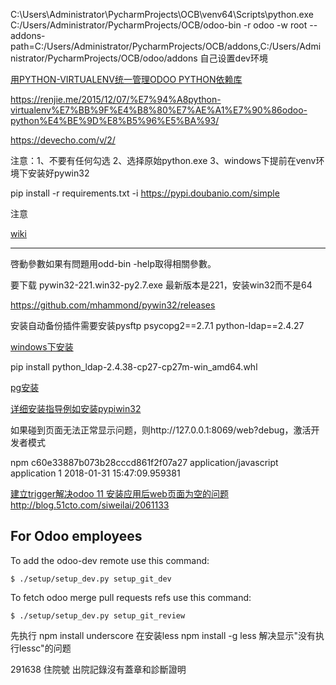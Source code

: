 C:\Users\Administrator\PycharmProjects\OCB\venv64\Scripts\python.exe C:/Users/Administrator/PycharmProjects/OCB/odoo-bin -r odoo -w root --addons-path=C:/Users/Administrator/PycharmProjects/OCB/addons,C:/Users/Administrator/PycharmProjects/OCB/odoo/addons
自己设置dev环境

[用PYTHON-VIRTUALENV统一管理ODOO PYTHON依赖库](http://note.youdao.com/noteshare?id=a245883a04027945a4b059f134a9692e)

https://renjie.me/2015/12/07/%E7%94%A8python-virtualenv%E7%BB%9F%E4%B8%80%E7%AE%A1%E7%90%86odoo-python%E4%BE%9D%E8%B5%96%E5%BA%93/

https://devecho.com/v/2/

注意：1、不要有任何勾选 2、选择原始python.exe 3、windows下提前在venv环境下安装好pywin32


pip install -r requirements.txt -i https://pypi.doubanio.com/simple

注意
 
 [wiki](https://try.ucaitu.com/1CIO/OCB/wiki)
____

啓動參數如果有問題用odd-bin -help取得相關參數。

要下载 pywin32-221.win32-py2.7.exe 最新版本是221，安装win32而不是64

https://github.com/mhammond/pywin32/releases

安装自动备份插件需要安装pysftp
psycopg2==2.7.1
python-ldap==2.4.27

[windows下安装](http://www.jianshu.com/p/b4b46fc11c74)

pip install python_ldap-2.4.38-cp27-cp27m-win_amd64.whl

[pg安装](https://doc.odoo.com/6.0/zh_CN/install/windows/postgres/)

[详细安装指导例如安装pypiwin32](https://www.odoo.com/documentation/10.0/setup/install.html)

如果碰到页面无法正常显示问题，则http://127.0.0.1:8069/web?debug，激活开发者模式

npm c60e33887b073b28cccd861f2f07a27	application/javascript	application	1	2018-01-31 15:47:09.959381

[建立trigger解决odoo 11 安装应用后web页面为空的问题](http://odoo.net.cn/topic/4801/%E5%BB%BA%E7%AB%8Btrigger%E8%A7%A3%E5%86%B3odoo-11-%E5%AE%89%E8%A3%85%E5%BA%94%E7%94%A8%E5%90%8Eweb%E9%A1%B5%E9%9D%A2%E4%B8%BA%E7%A9%BA%E7%9A%84%E9%97%AE%E9%A2%98
)
http://blog.51cto.com/siweilai/2061133


For Odoo employees
------------------

To add the odoo-dev remote use this command:

    $ ./setup/setup_dev.py setup_git_dev

To fetch odoo merge pull requests refs use this command:

    $ ./setup/setup_dev.py setup_git_review

先执行 npm install underscore 在安装less
npm install -g less 解决显示"没有执行lessc"的问题

291638 住院號  出院記錄沒有蓋章和診斷證明